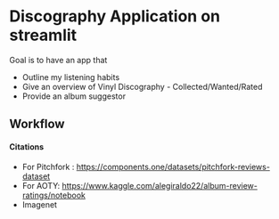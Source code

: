 # Discography Application on streamlit

Goal is to have an app that
* Outline my listening habits
* Give an overview of Vinyl Discography - Collected/Wanted/Rated
* Provide an album suggestor


## Workflow


#### Citations
* For Pitchfork : https://components.one/datasets/pitchfork-reviews-dataset
* For AOTY: https://www.kaggle.com/alegiraldo22/album-review-ratings/notebook
* Imagenet
